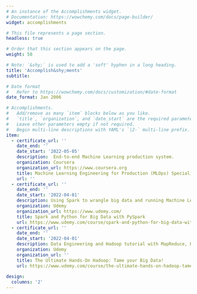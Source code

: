 ```yaml
---
# An instance of the Accomplishments widget.
# Documentation: https://wowchemy.com/docs/page-builder/
widget: accomplishments

# This file represents a page section.
headless: true

# Order that this section appears on the page.
weight: 50

# Note: `&shy;` is used to add a 'soft' hyphen in a long heading.
title: 'Accomplish&shy;ments'
subtitle:

# Date format
#   Refer to https://wowchemy.com/docs/customization/#date-format
date_format: Jan 2006

# Accomplishments.
#   Add/remove as many `item` blocks below as you like.
#   `title`, `organization`, and `date_start` are the required parameters.
#   Leave other parameters empty if not required.
#   Begin multi-line descriptions with YAML's `|2-` multi-line prefix.
item:
  - certificate_url: ''
    date_end: ''
    date_start: '2022-05-05'
    description:  End-to-end Machine Learning production system.
    organization: Coursera
    organization_url: https://www.coursera.org
    title: Machine Learning Engineering for Production (MLOps) Specialization
    url: ''
  - certificate_url: ''
    date_end: ''
    date_start: '2022-04-01'
    description: Using Spark to wrangle big data and running Machine Learning models.
    organization: Udemy
    organization_url: https://www.udemy.com/
    title: Spark and Python for Big Data with PySpark
    url: https://www.udemy.com/course/spark-and-python-for-big-data-with-pyspark/ 
  - certificate_url: ''
    date_end: ''
    date_start: '2022-04-01'
    description: Data Engineering and Hadoop tutorial with MapReduce, HDFS, Spark, Flink, Hive, HBase, MongoDB, Cassandra.
    organization: Udemy
    organization_url: ''
    title: The Ultimate Hands-On Hadoop: Tame your Big Data!
    url: https://www.udemy.com/course/the-ultimate-hands-on-hadoop-tame-your-big-data/
    
design:
  columns: '2'
---
```

